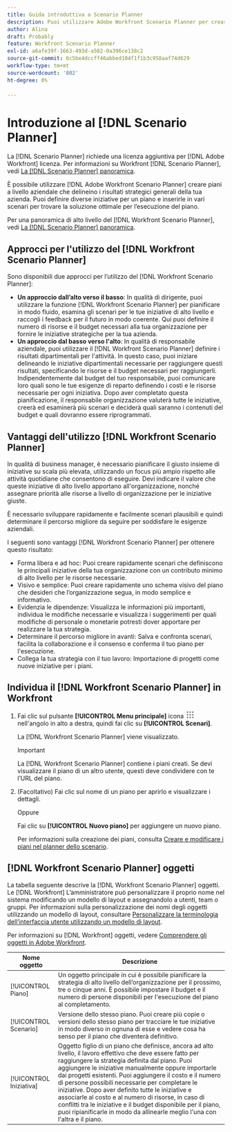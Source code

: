 ```yaml
---
title: Guida introduttiva a Scenario Planner
description: Puoi utilizzare Adobe Workfront Scenario Planner per creare piani a livello aziendale che delineino i risultati strategici generali della tua azienda. Puoi definire diverse iniziative per un piano e inserirle in vari scenari per trovare la soluzione ottimale per l’esecuzione del piano.
author: Alina
draft: Probably
feature: Workfront Scenario Planner
exl-id: a6afe39f-1663-493d-a582-0a396ce138c2
source-git-commit: 6c5be4dccff46abbed104f1f1b3c958aaf74d629
workflow-type: tm+mt
source-wordcount: '802'
ht-degree: 0%

---
```


# Introduzione al [!DNL Scenario Planner]

La [!DNL Scenario Planner] richiede una licenza aggiuntiva per [!DNL Adobe Workfront] licenza. Per informazioni su Workfront [!DNL Scenario Planner], vedi [La [!DNL Scenario Planner] panoramica](../scenario-planner/scenario-planner-overview.md).

È possibile utilizzare [!DNL Adobe Workfront Scenario Planner] creare piani a livello aziendale che delineino i risultati strategici generali della tua azienda. Puoi definire diverse iniziative per un piano e inserirle in vari scenari per trovare la soluzione ottimale per l’esecuzione del piano.

Per una panoramica di alto livello del [!DNL Workfront Scenario Planner], vedi [La [!DNL Scenario Planner] panoramica](../scenario-planner/scenario-planner-overview.md).

## Approcci per l&#39;utilizzo del [!DNL Workfront Scenario Planner]

Sono disponibili due approcci per l’utilizzo del [!DNL Workfront Scenario Planner]:

* **Un approccio dall’alto verso il basso**: In qualità di dirigente, puoi utilizzare la funzione [!DNL Workfront Scenario Planner] per pianificare in modo fluido, esamina gli scenari per le tue iniziative di alto livello e raccogli i feedback per il futuro in modo coerente. Qui puoi definire il numero di risorse e il budget necessari alla tua organizzazione per fornire le iniziative strategiche per la tua azienda.
* **Un approccio dal basso verso l&#39;alto**: In qualità di responsabile aziendale, puoi utilizzare il [!DNL Workfront Scenario Planner] definire i risultati dipartimentali per l&#39;attività. In questo caso, puoi iniziare delineando le iniziative dipartimentali necessarie per raggiungere questi risultati, specificando le risorse e il budget necessari per raggiungerli. Indipendentemente dal budget del tuo responsabile, puoi comunicare loro quali sono le tue esigenze di reparto definendo i costi e le risorse necessarie per ogni iniziativa. Dopo aver completato questa pianificazione, il responsabile organizzazione valuterà tutte le iniziative, creerà ed esaminerà più scenari e deciderà quali saranno i contenuti del budget e quali dovranno essere riprogrammati.

## Vantaggi dell&#39;utilizzo [!DNL Workfront Scenario Planner]

In qualità di business manager, è necessario pianificare il giusto insieme di iniziative su scala più elevata, utilizzando un focus più ampio rispetto alle attività quotidiane che consentono di eseguire. Devi indicare il valore che queste iniziative di alto livello apportano all&#39;organizzazione, nonché assegnare priorità alle risorse a livello di organizzazione per le iniziative giuste.

È necessario sviluppare rapidamente e facilmente scenari plausibili e quindi determinare il percorso migliore da seguire per soddisfare le esigenze aziendali.

I seguenti sono vantaggi [!DNL Workfront Scenario Planner] per ottenere questo risultato:

* Forma libera e ad hoc: Puoi creare rapidamente scenari che definiscono le principali iniziative della tua organizzazione con un contributo minimo di alto livello per le risorse necessarie.
* Visivo e semplice: Puoi creare rapidamente uno schema visivo del piano che desideri che l’organizzazione segua, in modo semplice e informativo.
* Evidenzia le dipendenze: Visualizza le informazioni più importanti, individua le modifiche necessarie e visualizza i suggerimenti per quali modifiche di personale o monetarie potresti dover apportare per realizzare la tua strategia.
* Determinare il percorso migliore in avanti: Salva e confronta scenari, facilita la collaborazione e il consenso e conferma il tuo piano per l&#39;esecuzione.
* Collega la tua strategia con il tuo lavoro: Importazione di progetti come nuove iniziative per i piani.

## Individua il [!DNL Workfront Scenario Planner] in Workfront

1. Fai clic sul pulsante **[!UICONTROL Menu principale]** icona ![](assets/main-menu-icon.png) nell&#39;angolo in alto a destra, quindi fai clic su **[!UICONTROL Scenari]**.

   <!--drafted for Shell: or click the **Main Menu** <insert icon> in the upper-left corner, if it's available.-->

   La [!DNL Workfront Scenario Planner] viene visualizzato.

   >[!IMPORTANT]
   >
   >La [!DNL Workfront Scenario Planner] contiene i piani creati. Se devi visualizzare il piano di un altro utente, questi deve condividere con te l’URL del piano.

1. (Facoltativo) Fai clic sul nome di un piano per aprirlo e visualizzare i dettagli.

   Oppure

   Fai clic su **[!UICONTROL Nuovo piano]** per aggiungere un nuovo piano.

   Per informazioni sulla creazione dei piani, consulta [Creare e modificare i piani nel planner dello scenario](../scenario-planner/create-and-edit-plans.md).

## [!DNL Workfront Scenario Planner] oggetti

La tabella seguente descrive la [!DNL Workfront Scenario Planner] oggetti. Le [!DNL Workfront] L’amministratore può personalizzare il proprio nome nel sistema modificando un modello di layout e assegnandolo a utenti, team o gruppi. Per informazioni sulla personalizzazione dei nomi degli oggetti utilizzando un modello di layout, consultare [Personalizzare la terminologia dell’interfaccia utente utilizzando un modello di layout](../administration-and-setup/customize-workfront/use-layout-templates/customize-terminology.md).

Per informazioni su [!DNL Workfront] oggetti, vedere [Comprendere gli oggetti in Adobe Workfront](../workfront-basics/navigate-workfront/workfront-navigation/understand-objects.md).

| Nome oggetto | Descrizione |
|---|---|
| [!UICONTROL Piano] | Un oggetto principale in cui è possibile pianificare la strategia di alto livello dell’organizzazione per il prossimo, tre o cinque anni. È possibile impostare il budget e il numero di persone disponibili per l&#39;esecuzione del piano al completamento. |
| [!UICONTROL Scenario] | Versione dello stesso piano. Puoi creare più copie o versioni dello stesso piano per tracciare le tue iniziative in modo diverso in ognuna di esse e vedere cosa ha senso per il piano che diventerà definitivo. |
| [!UICONTROL Iniziativa] | Oggetto figlio di un piano che definisce, ancora ad alto livello, il lavoro effettivo che deve essere fatto per raggiungere la strategia definita dal piano. Puoi aggiungere le iniziative manualmente oppure importarle dai progetti esistenti. Puoi aggiungere il costo e il numero di persone possibili necessarie per completare le iniziative. Dopo aver definito tutte le iniziative e associarle al costo e al numero di risorse, in caso di conflitti tra le iniziative e il budget disponibile per il piano, puoi ripianificarle in modo da allinearle meglio l&#39;una con l&#39;altra e il piano. |
